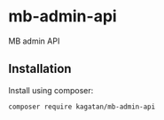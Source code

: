# mb-admin-api
MB admin API


 
## Installation

Install using composer:

```bash
composer require kagatan/mb-admin-api
```
